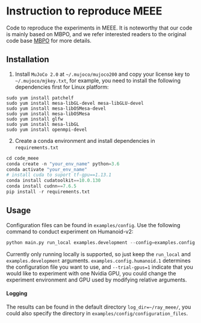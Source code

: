 # Instruction to reproduce MEEE
Code to reproduce the experiments in MEEE. 
It is noteworthy that our code is mainly based on MBPO, and we refer interested readers to the original code base [MBPO](https://github.com/JannerM/mbpo) for more details.

## Installation
1. Install `MuJoCo 2.0` at `~/.mujoco/mujoco200` and copy your license key to `~/.mujoco/mjkey.txt`, for example, you need to install the following 
dependencies first for Linux platform:
```
sudo yum install patchelf
sudo yum install mesa-libGL-devel mesa-libGLU-devel
sudo yum install mesa-libOSMesa-devel
sudo yum install mesa-libOSMesa
sudo yum install glfw
sudo yum install mesa-libGL
sudo yum install openmpi-devel
```
2. Create a conda environment and install dependencies in `requirements.txt`
```python
cd code_meee
conda create -n "your_env_name" python=3.6
conda activate "your_env_name"
# install cuda to suport tf-gpu==1.13.1
conda install cudatoolkit==10.0.130 
conda install cudnn==7.6.5
pip install -r requirements.txt
```

## Usage
Configuration files can be found in `examples/config`. Use the following command to conduct experiment on Humanoid-v2:
```python
python main.py run_local examples.development --config=examples.config.humanoid.1 --trial-gpus=1
```
Currently only running locally is supported, so just keep the `run_local` and `examples.development` arguments. `examples.config.humanoid.1` determines the configuration file you want to use, and `--trial-gpus=1` indicate that you would like to experiment with one Nvidia GPU, you could change the experiment environment and GPU used by modifying relative arguments. 

#### Logging
The results can be found in the default directory `log_dir=~/ray_meee/`, you could also specify the directory in `examples/config/configuration_files`.
